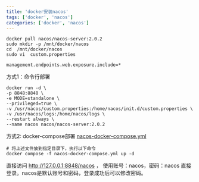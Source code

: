 ```yaml
---
title: 'docker安装nacos'
tags: ['docker', 'nacos']
categories: ['docker', 'nacos']
---
```


```shell
docker pull nacos/nacos-server:2.0.2
sudo mkdir -p /mnt/docker/nacos
cd  /mnt/docker/nacos
sudo vi  custom.properties
```

```properties
management.endpoints.web.exposure.include=*
```

方式1：命令行部署

```shell
docker run -d \
-p 8848:8848 \
-e MODE=standalone \
--privileged=true \
-v /usr/nacos/custom.properties:/home/nacos/init.d/custom.properties \
-v /usr/nacos/logs:/home/nacos/logs \
--restart always \
--name nacos nacos/nacos-server:2.0.2
```

方式2: docker-compose部署
[nacos-docker-compose.yml](nacos-docker-compose.yml)

```shell
# 将上述文件放到指定目录下，执行以下命令
docker compose -f nacos-docker-compose.yml up -d
```

直接访问 http://127.0.0.1:8848/nacos ， 使用账号：nacos，密码：nacos 直接登录。nacos是默认账号和密码，登录成功后可以修改密码。
